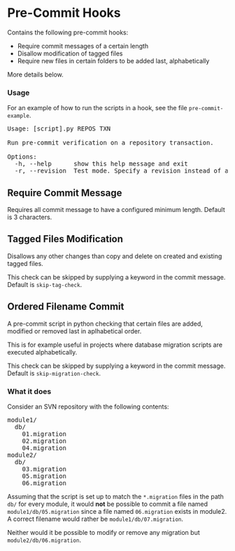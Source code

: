 Pre-Commit Hooks
================

Contains the following pre-commit hooks:

- Require commit messages of a certain length
- Disallow modification of tagged files
- Require new files in certain folders to be added last, alphabetically

More details below.

### Usage

For an example of how to run the scripts in a hook, see the file `pre-commit-example`.

<pre>
Usage: [script].py REPOS TXN

Run pre-commit verification on a repository transaction.

Options:
  -h, --help      show this help message and exit
  -r, --revision  Test mode. Specify a revision instead of a transaction.
</pre>

Require Commit Message
----------------------

Requires all commit message to have a configured minimum length. Default is 3 characters.


Tagged Files Modification
-------------------------

Disallows any other changes than copy and delete on created and existing tagged files.

This check can be skipped by supplying a keyword in the commit message. Default is `skip-tag-check`.


Ordered Filename Commit
-----------------------

A pre-commit script in python checking that certain files are added, modified or removed
last in aplhabetical order.

This is for example useful in projects where database migration scripts are
executed alphabetically.

This check can be skipped by supplying a keyword in the commit message. Default is `skip-migration-check`.

### What it does

Consider an SVN repository with the following contents:

<pre>
module1/
  db/
    01.migration
    02.migration
    04.migration
module2/
  db/
    03.migration
    05.migration
    06.migration
</pre>

Assuming that the script is set up to match the `*.migration` files in the path `db/`
for every module, it would **not** be possible to commit a file named
`module1/db/05.migration` since a file named `06.migration` exists in module2.
A correct filename would rather be `module1/db/07.migration`.

Neither would it be possible to modify or remove any migration but
`module2/db/06.migration`.
